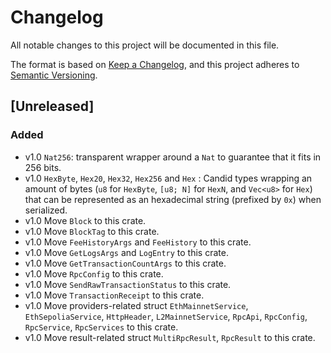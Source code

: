 # Changelog

All notable changes to this project will be documented in this file.

The format is based on [Keep a Changelog](https://keepachangelog.com/en/1.0.0/),
and this project adheres to [Semantic Versioning](https://semver.org/spec/v2.0.0.html).

## [Unreleased]

### Added

- v1.0 `Nat256`: transparent wrapper around a `Nat` to guarantee that it fits in 256 bits.
- v1.0 `HexByte`, `Hex20`, `Hex32`, `Hex256` and `Hex` : Candid types wrapping an amount of bytes (`u8` for `HexByte`,
  `[u8; N]` for `HexN`, and `Vec<u8>` for `Hex`) that can be represented as an hexadecimal string (prefixed by `0x`)
  when serialized.
- v1.0 Move `Block` to this crate.
- v1.0 Move `BlockTag` to this crate.
- v1.0 Move `FeeHistoryArgs` and `FeeHistory` to this crate.
- v1.0 Move `GetLogsArgs` and `LogEntry` to this crate.
- v1.0 Move `GetTransactionCountArgs` to this crate.
- v1.0 Move `RpcConfig` to this crate.
- v1.0 Move `SendRawTransactionStatus` to this crate.
- v1.0 Move `TransactionReceipt` to this crate.
- v1.0 Move providers-related struct `EthMainnetService`, `EthSepoliaService`, `HttpHeader`, `L2MainnetService`,
  `RpcApi`, `RpcConfig`, `RpcService`, `RpcServices` to this crate.
- v1.0 Move result-related struct  `MultiRpcResult`, `RpcResult` to this crate.
